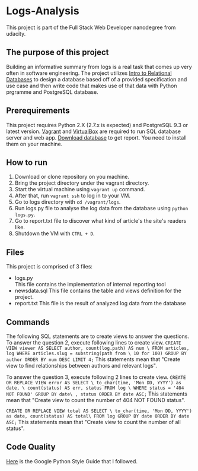 # Logs-Analysis
This project is part of the Full Stack Web Developer nanodegree from udacity.

## The purpose of this project
Building an informative summary from logs is a real task that comes up very often in software engineering. The project utilizes [Intro to Relational Databases](https://www.udacity.com/course/intro-to-relational-databases--ud197) to design a database based off of a provided specification and use case and then write code that makes use of that data with Python prgramme and PostgreSQL database.

## Prerequirements
This project requires Python 2.X (2.7.x is expected) and PostgreSQL 9.3 or latest version.
[Vagrant](https://www.vagrantup.com/) and [VirtualBox](https://www.virtualbox.org/wiki/Downloads) are required to run SQL database server and web app. [Download database](https://d17h27t6h515a5.cloudfront.net/topher/2016/August/57b5f748_newsdata/newsdata.zip) to get report. You need to install them on your machine.

## How to run
1. Download or clone repository on you machine.
2. Bring the project directory under the vagrant directory.
3. Start the virtual machine using `vagrant up` command.
4. After that, run `vagrant ssh` to log in to your VM.
5. Go to logs directory with `cd /vagrant/logs`.
6. Run logs.py file to analyse the log data from the database using `python logs.py`.
7. Go to report.txt file to discover what kind of article's the site's readers like.
8. Shutdown the VM with `CTRL + D`.

## Files
This project is comprised of 3 files:
- logs.py	 
This file contains the implementation of internal reporting tool
- newsdata.sql
This file contains the table and views definition for the project.
- report.txt
This file is the result of analyzed log data from the database

## Commands
The following SQL statements are to create views to answer the questions.
To answer the question 2, execute following lines to create view.
`CREATE VIEW viewer AS SELECT author, count(log.path) AS num \
               FROM articles, log WHERE articles.slug = substring(path from \
               10 for 100) GROUP BY author ORDER BY num DESC LIMIT 4;`
This statements mean that "Create view to find relationships between authors and relevant logs".

To answer the question 3, execute following 2 lines to create view.
`CREATE OR REPLACE VIEW error AS SELECT \
            to_char(time, 'Mon DD, YYYY') as date, \
            count(status) AS err, status FROM log \
            WHERE status = '404 NOT FOUND' GROUP BY date\
            , status ORDER BY date ASC;`
This statements mean that "Create view to count the number of 404 NOT FOUND status".

`CREATE OR REPLACE VIEW total AS SELECT \
            to_char(time, 'Mon DD, YYYY') as date, count(status) AS total\
            FROM log GROUP BY date ORDER BY date ASC;`
This statements mean that "Create view to count the number of all status".

## Code Quality
[Here](https://google.github.io/styleguide/pyguide.html) is the Google Python Style Guide that I followed.
